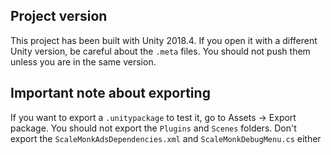## Project version
This project has been built with Unity 2018.4. If you open it with a different Unity version, be careful about the `.meta` files. You should not push them unless you are in the same version.

## Important note about exporting
If you want to export a `.unitypackage` to test it, go to Assets -> Export package. You should not export the `Plugins` and `Scenes` folders. Don't export the `ScaleMonkAdsDependencies.xml` and `ScaleMonkDebugMenu.cs` either
